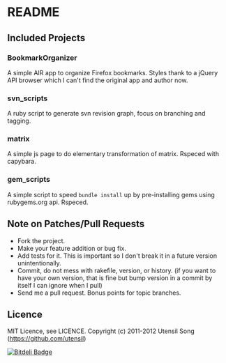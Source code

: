 README
========

Included Projects
-------------------

### BookmarkOrganizer
  A simple AIR app to organize Firefox bookmarks. Styles thank to a jQuery API browser which I can't find the original app and author now.

### svn_scripts
  A ruby script to generate svn revision graph, focus on branching and tagging.

### matrix
  A simple js page to do elementary transformation of matrix. Rspeced with capybara.
  
### gem_scripts
  A simple script to speed `bundle install` up by pre-installing gems using rubygems.org api. Rspeced.
  
Note on Patches/Pull Requests
-------------------------------
 
* Fork the project.
* Make your feature addition or bug fix.
* Add tests for it. This is important so I don't break it in a
  future version unintentionally.
* Commit, do not mess with rakefile, version, or history.
  (if you want to have your own version, that is fine but bump version in a commit by itself I can ignore when I pull)
* Send me a pull request. Bonus points for topic branches.

Licence
--------

MIT Licence, see LICENCE.
Copyright (c) 2011-2012 Utensil Song (https://github.com/utensil)

[![Bitdeli Badge](https://d2weczhvl823v0.cloudfront.net/utensil/nano-misc/trend.png)](https://bitdeli.com/free "Bitdeli Badge")

